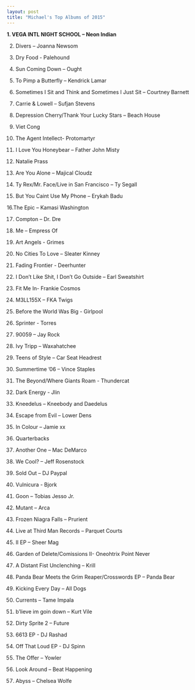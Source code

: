 ```yaml
---
layout: post
title: "Michael's Top Albums of 2015"
---
```


<strong>1. VEGA INTL NIGHT SCHOOL – Neon Indian</strong>

2. Divers – Joanna Newsom

3. Dry Food - Palehound

4. Sun Coming Down – Ought

5. To Pimp a Butterfly – Kendrick Lamar

6. Sometimes I Sit and Think and Sometimes I Just Sit – Courtney Barnett

7. Carrie & Lowell – Sufjan Stevens

8. Depression Cherry/Thank Your Lucky Stars – Beach House

9. Viet Cong

10. The Agent Intellect- Protomartyr

11. I Love You Honeybear – Father John Misty

12. Natalie Prass

13. Are You Alone – Majical Cloudz

14. Ty Rex/Mr. Face/Live in San Francisco – Ty Segall

15. But You Caint Use My Phone – Erykah Badu

16.The Epic – Kamasi Washington

17. Compton – Dr. Dre

18. Me – Empress Of

19. Art Angels - Grimes

20. No Cities To Love – Sleater Kinney

21. Fading Frontier - Deerhunter

22. I Don’t Like Shit, I Don’t Go Outside – Earl Sweatshirt

23. Fit Me In- Frankie Cosmos

24. M3LL155X – FKA Twigs

25. Before the World Was Big - Girlpool

26. Sprinter - Torres

27. 90059 – Jay Rock

28. Ivy Tripp – Waxahatchee

29. Teens of Style – Car Seat Headrest

30. Summertime ’06 – Vince Staples

31. The Beyond/Where Giants Roam - Thundercat

32. Dark Energy - Jlin

33. Kneedelus – Kneebody and Daedelus

34. Escape from Evil – Lower Dens

35. In Colour – Jamie xx

36. Quarterbacks

37. Another One – Mac DeMarco

38. We Cool? – Jeff Rosenstock

39. Sold Out – DJ Paypal

40. Vulnicura - Bjork

41. Goon – Tobias Jesso Jr.

42. Mutant – Arca 

43. Frozen Niagra Falls – Prurient

44. Live at Third Man Records – Parquet Courts

45. II EP – Sheer Mag

46. Garden of Delete/Comissions II- Oneohtrix Point Never

47. A Distant Fist Unclenching – Krill

48. Panda Bear Meets the Grim Reaper/Crosswords EP – Panda Bear

49. Kicking Every Day – All Dogs

50. Currents – Tame Impala

51. b’lieve im goin down – Kurt Vile

52. Dirty Sprite 2 – Future

53. 6613 EP - DJ Rashad

54. Off That Loud EP - DJ Spinn 

55. The Offer – Yowler

56. Look Around – Beat Happening

57. Abyss – Chelsea Wolfe
